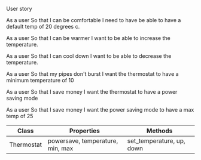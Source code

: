User story

As a user
So that I can be comfortable
I need to have be able to have a default temp of 20 degrees c.

As a user
So that I can be warmer
I want to be able to increase the temperature.

As a user
So that I can cool down
I want to be able to decrease the temperature.

As a user
So that my pipes don't burst
I want the thermostat to have a minimum temperature of 10

As a user
So that I save money
I want the thermostat to have a power saving mode

As a user
So that I save money 
I want the power saving mode to have a max temp of 25

Class     |    Properties  |  Methods
-|-|-|
Thermostat | powersave, temperature, min, max | set_temperature, up, down
